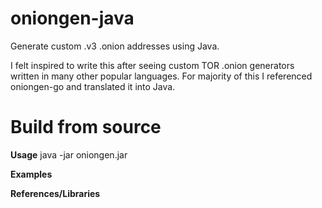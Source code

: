 # oniongen-java
Generate custom .v3 .onion addresses using Java.

I felt inspired to write this after seeing custom TOR .onion generators written in many other popular languages. For majority of this I referenced oniongen-go and translated it into Java.

# Build from source

**Usage**
java -jar oniongen.jar <regex> 
  
**Examples**

**References/Libraries**
